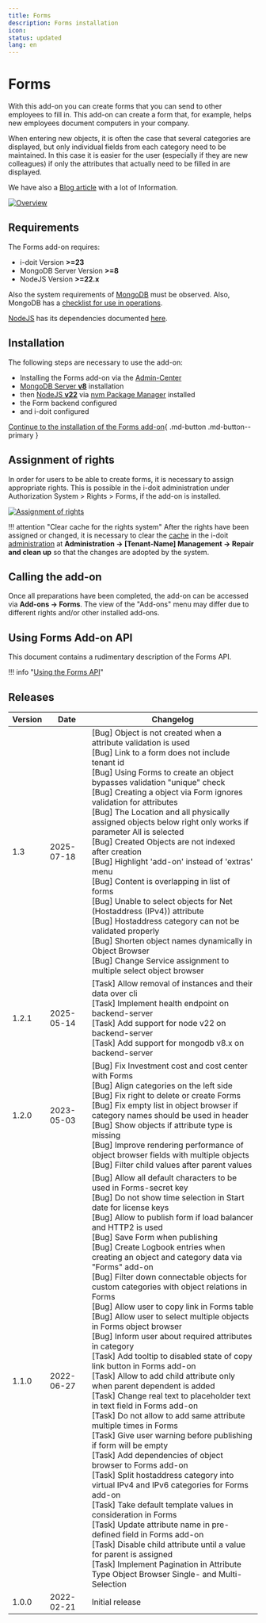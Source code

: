```yaml
---
title: Forms
description: Forms installation
icon:
status: updated
lang: en
---
```


# Forms

With this add-on you can create forms that you can send to other employees to fill in. This add-on can create a form that, for example, helps new employees document computers in your company.

When entering new objects, it is often the case that several categories are displayed, but only individual fields from each category need to be maintained. In this case it is easier for the user (especially if they are new colleagues) if only the attributes that actually need to be filled in are displayed.

We have also a [Blog article](https://www.i-doit.com/en/blog/the-new-i-doit-pro-forms-add-on/) with a lot of Information.

[![Overview](../../assets/images/en/i-doit-add-ons/forms/1-forms.png)](../../assets/images/en/i-doit-add-ons/forms/1-forms.png)

## Requirements

The Forms add-on requires:

*   i-doit Version **\>=23**
*   MongoDB Server Version **\>=8**
*   NodeJS Version **\>=22.x**

Also the system requirements of [MongoDB](https://docs.mongodb.com/manual/administration/production-notes/#mongodb-binaries) must be observed. Also, MongoDB has a [checklist for use in operations](https://docs.mongodb.com/manual/administration/production-checklist-operations/#operations-checklist).

[NodeJS](https://nodejs.org/en/download/current/) has its dependencies documented [here](https://nodejs.org/en/docs/).

## Installation

The following steps are necessary to use the add-on:

*   Installing the Forms add-on via the [Admin-Center](../../system-administration/admin-center.md)
*   [MongoDB Server **v8**](https://docs.mongodb.com/manual/installation/) installation
*   then [NodeJS **v22**](https://nodejs.org/en/download/current/) via [nvm Package Manager](https://nodejs.org/en/download/package-manager/) installed
*   the Form backend configured
*   and i-doit configured

[Continue to the installation of the Forms add-on](install-forms-addon.md){ .md-button .md-button--primary }

## Assignment of rights

In order for users to be able to create forms, it is necessary to assign appropriate rights. This is possible in the i-doit administration under Authorization System > Rights > Forms, if the add-on is installed.

[![Assignment of rights](../../assets/images/en/i-doit-add-ons/forms/2-forms.png)](../../assets/images/en/i-doit-add-ons/forms/2-forms.png)

!!! attention "Clear cache for the rights system"
    After the rights have been assigned or changed, it is necessary to clear the [cache](../../system-administration/administration/tenant-management/repair-and-clean-up.md) in the i-doit [administration](../../system-administration/administration/index.md) at **Administration → [Tenant-Name] Management → Repair and clean up** so that the changes are adopted by the system.

## Calling the add-on

Once all preparations have been completed, the add-on can be accessed via **Add-ons → Forms**. The view of the "Add-ons" menu may differ due to different rights and/or other installed add-ons.

## Using Forms Add-on API

This document contains a rudimentary description of the Forms API.

!!! info "[Using the Forms API](using-forms-api.md)"

## Releases

| Version | Date       | Changelog                                                                                                                                                                                                                                                                                                                                                                                                                                                                                                                                                                                                                                                                                                                                                                                                                                                                                                                                                                                                                                                                                                                                                                                                                                                                                                                                                                                                                                                                                                   |
| ------- | ---------- | ----------------------------------------------------------------------------------------------------------------------------------------------------------------------------------------------------------------------------------------------------------------------------------------------------------------------------------------------------------------------------------------------------------------------------------------------------------------------------------------------------------------------------------------------------------------------------------------------------------------------------------------------------------------------------------------------------------------------------------------------------------------------------------------------------------------------------------------------------------------------------------------------------------------------------------------------------------------------------------------------------------------------------------------------------------------------------------------------------------------------------------------------------------------------------------------------------------------------------------------------------------------------------------------------------------------------------------------------------------------------------------------------------------------------------------------------------------------------------------------------------------- |
| 1.3     | 2025-07-18 | [Bug] Object is not created when a attribute validation is used<br>[Bug] Link to a form does not include tenant id<br>[Bug] Using Forms to create an object bypasses validation "unique" check<br>[Bug] Creating a object via Form ignores validation for attributes<br>[Bug] The Location and all physically assigned objects below right only works if parameter All is selected<br>[Bug] Created Objects are not indexed after creation<br>[Bug] Highlight 'add-on' instead of 'extras' menu<br>[Bug] Content is overlapping in list of forms<br>[Bug] Unable to select objects for Net (Hostaddress (IPv4)) attribute<br>[Bug] Hostaddress category can not be validated properly<br>[Bug] Shorten object names dynamically in Object Browser<br>[Bug] Change Service assignment to multiple select object browser<br>                                                                                                                                                                                                                                                                                                                                                                                                                                                                                                                                                                                                                                                                                  |
| 1.2.1   | 2025-05-14 | [Task] Allow removal of instances and their data over cli<br> [Task] Implement health endpoint on backend-server<br>[Task] Add support for node v22 on backend-server<br>[Task] Add support for mongodb v8.x on backend-server                                                                                                                                                                                                                                                                                                                                                                                                                                                                                                                                                                                                                                                                                                                                                                                                                                                                                                                                                                                                                                                                                                                                                                                                                                                                              |
| 1.2.0   | 2023-05-03 | [Bug] Fix Investment cost and cost center with Forms<br> [Bug] Align categories on the left side<br>[Bug] Fix right to delete or create Forms<br>[Bug] Fix empty list in object browser if category names should be used in header<br>[Bug] Show objects if attribute type is missing<br>[Bug] Improve rendering performance of object browser fields with multiple objects<br>[Bug] Filter child values after parent values                                                                                                                                                                                                                                                                                                                                                                                                                                                                                                                                                                                                                                                                                                                                                                                                                                                                                                                                                                                                                                                                                |
| 1.1.0   | 2022-06-27 | [Bug] Allow all default characters to be used in Forms-secret key  <br>[Bug] Do not show time selection in Start date for license keys  <br>[Bug] Allow to publish form if load balancer and HTTP2 is used  <br>[Bug] Save Form when publishing  <br>[Bug] Create Logbook entries when creating an object and category data via "Forms" add-on  <br>[Bug] Filter down connectable objects for custom categories with object relations in Forms  <br>[Bug] Allow user to copy link in Forms table  <br>[Bug] Allow user to select multiple objects in Forms object browser  <br>[Bug] Inform user about required attributes in category  <br>[Task] Add tooltip to disabled state of copy link button in Forms add-on  <br>[Task] Allow to add child attribute only when parent dependent is added  <br>[Task] Change real text to placeholder text in text field in Forms add-on  <br>[Task] Do not allow to add same attribute multiple times in Forms  <br>[Task] Give user warning before publishing if form will be empty  <br>[Task] Add dependencies of object browser to Forms add-on  <br>[Task] Split hostaddress category into virtual IPv4 and IPv6 categories for Forms add-on  <br>[Task] Take default template values in consideration in Forms  <br>[Task] Update attribute name in pre-defined field in Forms add-on  <br>[Task] Disable child attribute until a value for parent is assigned  <br>[Task] Implement Pagination in Attribute Type Object Browser Single- and Multi-Selection |
| 1.0.0   | 2022-02-21 | Initial release                                                                                                                                                                                                                                                                                                                                                                                                                                                                                                                                                                                                                                                                                                                                                                                                                                                                                                                                                                                                                                                                                                                                                                                                                                                                                                                                                                                                                                                                                             |
